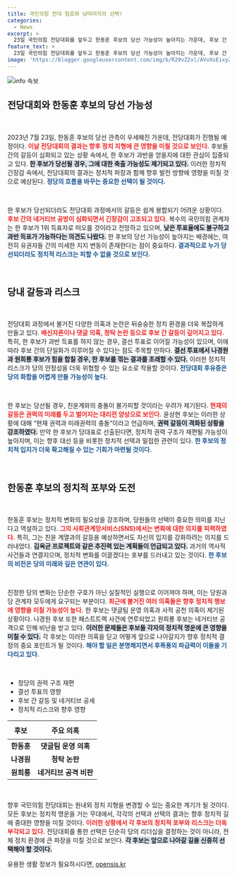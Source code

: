 ```yaml
---
title: 국민의힘 전대 험로와 낭떠러지의 선택!
categories:
  - News
excerpt: >
  23일 국민의힘 전당대회를 앞두고 한동훈 후보의 당선 가능성이 높아지는 가운데, 후보 간 갈등이 심화되고 있다. 김옥균 프로젝트가 논의되며 한 후보 축출 가능성까지 제기되며 혼란이 가중되고 있다.
feature_text: >
  23일 국민의힘 전당대회를 앞두고 한동훈 후보의 당선 가능성이 높아지는 가운데, 후보 간 갈등이 심화되고 있다. 김옥균 프로젝트가 논의되며 한 후보 축출 가능성까지 제기되며 혼란이 가중되고 있다.
image: 'https://blogger.googleusercontent.com/img/b/R29vZ2xl/AVvXsEixyZcFfHzMRdzZMjFBmAUKJYCLCGyLL1o632UiGVXcaFdKo_bkvkuCioo0uUKlGfBVcT3P84aROyZIXSBEx3Aw5nCQ3pTgDom1WDC4m8eifvWiAmWEEVb4x6G_l8C0QH225ldMjyaFvpxGEBGNO37VmDTDMHGhJPq73UglMfDca1-0aw/s1600/blogspot.png'
---
```


<p><img src="https://blogger.googleusercontent.com/img/b/R29vZ2xl/AVvXsEixyZcFfHzMRdzZMjFBmAUKJYCLCGyLL1o632UiGVXcaFdKo_bkvkuCioo0uUKlGfBVcT3P84aROyZIXSBEx3Aw5nCQ3pTgDom1WDC4m8eifvWiAmWEEVb4x6G_l8C0QH225ldMjyaFvpxGEBGNO37VmDTDMHGhJPq73UglMfDca1-0aw/s1600/blogspot.png" alt="info 속보" /></p>

<h2 data-ke-size="size26">전당대회와 한동훈 후보의 당선 가능성</h2>

<p data-ke-size="size16">&nbsp;</p>

<p>2023년 7월 23일, 한동훈 후보의 당선 관측이 우세해진 가운데, 전당대회가 진행될 예정이다. <b><span style="color: #ee2323;">이날 전당대회의 결과는 향후 정치 지형에 큰 영향을 미칠 것으로 보인다.</span></b> 후보들 간의 갈등이 심화되고 있는 상황 속에서, 한 후보가 과반을 얻을지에 대한 관심이 집중되고 있다. <b><span style="background-color: #21538527;">한 후보가 당선될 경우, 그에 대한 축출 가능성도 제기되고 있다.</span></b> 이러한 정치적 긴장감 속에서, 전당대회의 결과는 정치적 파장과 함께 향후 발전 방향에 영향을 미칠 것으로 예상된다. <b><span style="color: #1a5490;">정당의 흐름을 바꾸는 중요한 선택이 될 것이다.</span></b></p>

<p data-ke-size="size16">&nbsp;</p>

<p>한 후보가 당선되더라도 전당대회 과정에서의 갈등은 쉽게 봉합되기 어려운 상황이다. <b><span style="color: #ee2323;">후보 간의 네거티브 공방이 심화되면서 긴장감이 고조되고 있다.</span></b> 복수의 국민의힘 관계자는 한 후보가 1위 득표자로 떠오를 것이라고 전망하고 있으며, <b><span style="background-color: #21538527;">낮은 투표율에도 불구하고 과반 득표가 가능하다는 의견도 나왔다.</span></b> 한 후보의 당선 가능성이 높아지는 배경에는, 여전히 유권자들 간의 미세한 지지 변동이 존재한다는 점이 중요하다. <b><span style="color: #1a5490;">결과적으로 누가 당선되더라도 정치적 리스크는 피할 수 없을 것으로 보인다.</span></b></p>

<p data-ke-size="size16">&nbsp;</p>

<h2 data-ke-size="size26">당내 갈등과 리스크</h2>

<p data-ke-size="size16">&nbsp;</p>

<p>전당대회 과정에서 불거진 다양한 의혹과 논란은 뒤숭숭한 정치 환경을 더욱 복잡하게 만들고 있다. <b><span style="color: #ee2323;">배신자론이나 댓글 의혹, 청탁 논란 등으로 후보 간 갈등이 깊어지고 있다.</span></b> 특히, 한 후보가 과반 득표를 하지 않는 경우, 결선 투표로 이어질 가능성이 있으며, 이에 따라 후보 간의 단일화가 이루어질 수 있다는 점도 주목할 만하다. <b><span style="background-color: #21538527;">결선 투표에서 나경원과 원희룡 후보가 힘을 합칠 경우, 한 후보를 꺾는 결과를 초래할 수 있다.</span></b> 이러한 정치적 리스크가 당의 안정성을 더욱 위협할 수 있는 요소로 작용할 것이다. <b><span style="color: #1a5490;">전당대회 후유증은 당의 화합을 어렵게 만들 가능성이 높다.</span></b></p>

<p data-ke-size="size16">&nbsp;</p>

<p>한 후보는 당선될 경우, 친윤계와의 충돌이 불가피할 것이라는 우려가 제기된다. <b><span style="color: #ee2323;">현재의 갈등은 권력의 미래를 두고 벌어지는 대리전 양상으로 보인다.</span></b> 윤상현 후보는 이러한 상황에 대해 “현재 권력과 미래권력의 충돌”이라고 언급하며, <b><span style="background-color: #21538527;">권력 갈등이 격화된 상황을 강조하였다.</span></b> 만약 한 후보가 당대표로 선출된다면, 정치적 권력 구조가 재편될 가능성이 높아지며, 이는 향후 대선 등을 비롯한 정치적 선택과 밀접한 관련이 있다. <b><span style="color: #1a5490;">한 후보의 정치적 입지가 더욱 확고해질 수 있는 기회가 마련될 것이다.</span></b></p>

<p data-ke-size="size16">&nbsp;</p>

<h2 data-ke-size="size26">한동훈 후보의 정치적 포부와 도전</h2>

<p data-ke-size="size16">&nbsp;</p>

<p>한동훈 후보는 정치적 변화의 필요성을 강조하며, 당원들의 선택이 중요한 의미를 지닌다고 역설하고 있다. <b><span style="color: #ee2323;">그의 사회관계망서비스(SNS)에서는 변화에 대한 의지를 피력하였다.</span></b> 특히, 그는 친윤 계열과의 갈등을 예상하면서도 자신의 입지를 강화하려는 의지를 드러내었다. <b><span style="background-color: #21538527;">김옥균 프로젝트와 같은 추진력 있는 계획들이 언급되고 있다.</span></b> 과거의 역사적 사건들과 연결지으며, 정치적 변화를 이끌겠다는 포부를 드러내고 있는 것이다. <b><span style="color: #1a5490;">한 후보의 비전은 당의 미래와 깊은 연관이 있다.</span></b></p>

<p data-ke-size="size16">&nbsp;</p>

<p>진정한 당의 변화는 단순한 구호가 아닌 실질적인 실행으로 이어져야 하며, 이는 당원과 당 관계자 모두에게 요구되는 부분이다. <b><span style="color: #ee2323;">최근에 불거진 여러 의혹들은 향후 정치적 행보에 영향을 미칠 가능성이 높다.</span></b> 한 후보는 댓글팀 운영 의혹과 사적 공천 의혹이 제기된 상황이다. 나경원 후보 또한 패스트트랙 사건에 연루되었고 원희룡 후보는 네거티브 공격으로 인해 비난을 받고 있다. <b><span style="background-color: #21538527;">이러한 문제들은 후보들 각자의 정치적 명운에 큰 영향을 미칠 수 있다.</span></b> 각 후보는 이러한 의혹을 딛고 어떻게 앞으로 나아갈지가 향후 정치적 결정의 중요 포인트가 될 것이다. <b><span style="color: #1a5490;">해야 할 일은 분명해지면서 후폭풍의 파급력이 이들을 기다리고 있다.</span></b></p>

<p data-ke-size="size16">&nbsp;</p>

<ul>
    <li>정당의 권력 구조 재편</li>
    <li>결선 투표의 영향</li>
    <li>후보 간 갈등 및 네거티브 공세</li>
    <li>정치적 리스크와 향후 영향</li>
</ul>

<table style="width: 100%; border-collapse: collapse;">
    <thead>
        <tr>
            <th style="text-align: center; height: 42px;"><b>후보</b></th>
            <th style="text-align: center; height: 42px;"><b>주요 의혹</b></th>
        </tr>
    </thead>
    <tbody>
        <tr>
            <td style="text-align: center; height: 17px;"><b>한동훈</b></td>
            <td style="text-align: center; height: 17px;"><b>댓글팀 운영 의혹</b></td>
        </tr>
        <tr>
            <td style="text-align: center; height: 17px;"><b>나경원</b></td>
            <td style="text-align: center; height: 17px;"><b>청탁 논란</b></td>
        </tr>
        <tr>
            <td style="text-align: center; height: 17px;"><b>원희룡</b></td>
            <td style="text-align: center; height: 17px;"><b>네거티브 공격 비판</b></td>
        </tr>
    </tbody>
</table>

<p data-ke-size="size16">&nbsp;</p>

<p>향후 국민의힘 전당대회는 원내외 정치 지형을 변경할 수 있는 중요한 계기가 될 것이다. 모든 후보는 정치적 명운을 거는 무대에서, 각각의 선택과 선택의 결과는 향후 정치적 길에 중대한 영향을 미칠 것이다. <b><span style="color: #ee2323;">이러한 상황에서 각 후보의 정치적 포부와 리스크는 더욱 부각되고 있다.</span></b> 전당대회를 통한 선택은 단순히 당의 리더십을 결정하는 것이 아니라, 전체 정치 환경에 큰 파장을 미칠 것으로 보인다. <b><span style="background-color: #21538527;">각 후보는 앞으로 나아갈 길을 신중히 선택해야 할 것이다.</span></b></p>
유용한 생활 정보가 필요하시다면, <a href="https://opensis.kr" rel="dofollow">opensis.kr</a>


